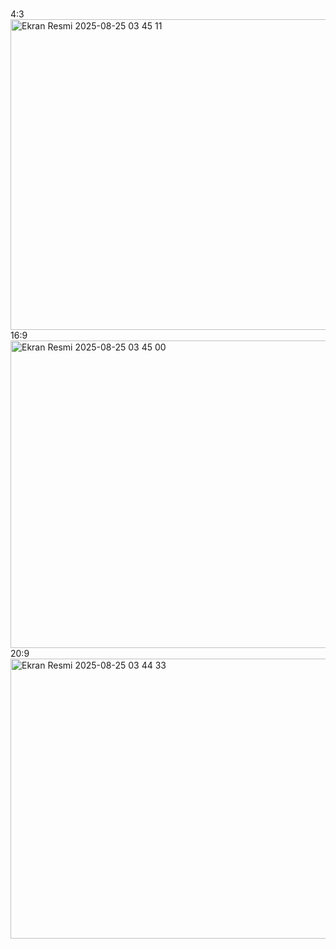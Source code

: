 <br> 4:3 <br>
<img width="641" height="497" alt="Ekran Resmi 2025-08-25 03 45 11" src="https://github.com/user-attachments/assets/77cbc795-15b0-4d8a-a940-f92ecaa046ba" />
<br> 16:9 <br>
<img width="821" height="492" alt="Ekran Resmi 2025-08-25 03 45 00" src="https://github.com/user-attachments/assets/22263b88-49c5-43d9-b1a5-330505c92041" />
<br> 20:9 <br>
<img width="826" height="448" alt="Ekran Resmi 2025-08-25 03 44 33" src="https://github.com/user-attachments/assets/ed9f54fd-0219-4812-9e95-9eba34617a15" />


